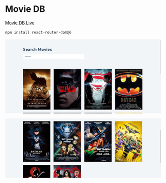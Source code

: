 # Movie DB

[Movie DB Live](https://react-movies-db-project.netlify.app/)

```sh
npm install react-router-dom@6
```

![alt text](image.png)

![alt text](image-1.png)


